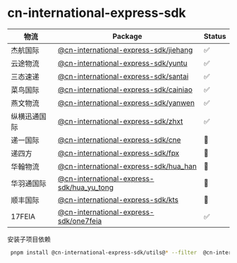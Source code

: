 # cn-international-express-sdk

| 物流         | Package                                                             | Status |
| ------------ | ------------------------------------------------------------------- | ------ |
| 杰航国际     | [@cn-international-express-sdk/jiehang](./packages/jiehang)         | ✅     |
| 云途物流     | [@cn-international-express-sdk/yuntu](./packages/yuntu)             | ✅     |
| 三态速递     | [@cn-international-express-sdk/santai](./packages/santai)           | ✅     |
| 菜鸟国际     | [@cn-international-express-sdk/cainiao](./packages/cainiao)         | ✅     |
| 燕文物流     | [@cn-international-express-sdk/yanwen](./packages/yanwen)           | ✅     |
| 纵横迅通国际 | [@cn-international-express-sdk/zhxt](./packages/zhxt)               | ✅     |
| 递一国际     | [@cn-international-express-sdk/cne](./packages/cne)                 | 🚧     |
| 递四方       | [@cn-international-express-sdk/fpx](./packages/fpx)                 | 🚧     |
| 华翰物流     | [@cn-international-express-sdk/hua_han](./packages/hua_han)         | 🚧     |
| 华羽通国际   | [@cn-international-express-sdk/hua_yu_tong](./packages/hua_yu_tong) | 🚧     |
| 顺丰国际     | [@cn-international-express-sdk/kts](./packages/kts)                 | 🚧     |
| 17FEIA       | [@cn-international-express-sdk/one7feia](./packages/one7feia)       | ✅     |

安装子项目依赖

```bash
 pnpm install @cn-international-express-sdk/utils@* --filter  @cn-international-express-sdk/santai
```
